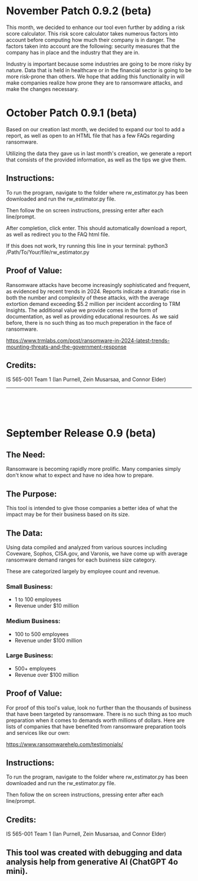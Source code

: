 # November Patch 0.9.2 (beta)

This month, we decided to enhance our tool even further by adding a risk score calculator. This risk score calculator takes numerous factors into account before computing how much their company is in danger. The factors taken into account are the following: security measures that the company has in place and the industry that they are in. 

Industry is important because some industries are going to be more risky by nature. Data that is held in healthcare or in the financial sector is going to be more risk-prone than others. We hope that adding this functionality in will make companies realize how prone they are to ransomware attacks, and make the changes necessary.

# October Patch 0.9.1 (beta)

Based on our creation last month, we decided to expand our tool to add a report, as well as open to an HTML file that has a few FAQs regarding ransomware.

Utilizing the data they gave us in last month's creation, we generate a report that consists of the provided information, as well as the tips we give them.

## Instructions:

To run the program, navigate to the folder where rw_estimator.py has been downloaded and run the rw_estimator.py file.

Then follow the on screen instructions, pressing enter after each line/prompt.

After completion, click enter. This should automatically download a report, as well as redirect you to the FAQ html file.

If this does not work, try running this line in your terminal:
python3 /Path/To/Your/file/rw_estimator.py

## Proof of Value:

Ransomware attacks have become increasingly sophisticated and frequent, as evidenced by recent trends in 2024. Reports indicate a dramatic rise in both the number and complexity of these attacks, with the average extortion demand exceeding $5.2 million per incident according to TRM Insights. The additional value we provide comes in the form of documentation, as well as providing educational resources. As we said before, there is no such thing as too much preperation in the face of ransomware.

https://www.trmlabs.com/post/ransomware-in-2024-latest-trends-mounting-threats-and-the-government-response

## Credits:

IS 565-001 Team 1 (Ian Purnell, Zein Musarsaa, and Connor Elder)

---  
&nbsp;  
&nbsp;  
&nbsp;  

# September Release 0.9 (beta)

## The Need:

Ransomware is becoming rapidly more prolific. Many companies simply don't know what to expect and have no idea how to prepare.

## The Purpose:

This tool is intended to give those companies a better idea of what the impact may be for their business based on its size.

## The Data:

Using data compiled and analyzed from various sources including Coveware, Sophos, CISA.gov, and Varonis, we have come up with average ransomware demand ranges for each business size category.

These are categorized largely by employee count and revenue.

### Small Business:

- 1 to 100 employees
- Revenue under $10 million

### Medium Business:

- 100 to 500 employees
- Revenue under $100 million

### Large Business:

- 500+ employees
- Revenue over $100 million

## Proof of Value:

For proof of this tool's value, look no further than the thousands of business that have been targeted by ransomware. There is no such thing as too much preparation when it comes to demands worth millions of dollars. Here are lists of companies that have benefited from ransomware preparation tools and services like our own:

https://www.ransomwarehelp.com/testimonials/

## Instructions:

To run the program, navigate to the folder where rw_estimator.py has been downloaded and run the rw_estimator.py file.

Then follow the on screen instructions, pressing enter after each line/prompt.

## Credits:

IS 565-001 Team 1 (Ian Purnell, Zein Musarsaa, and Connor Elder)

## This tool was created with debugging and data analysis help from generative AI (ChatGPT 4o mini).

